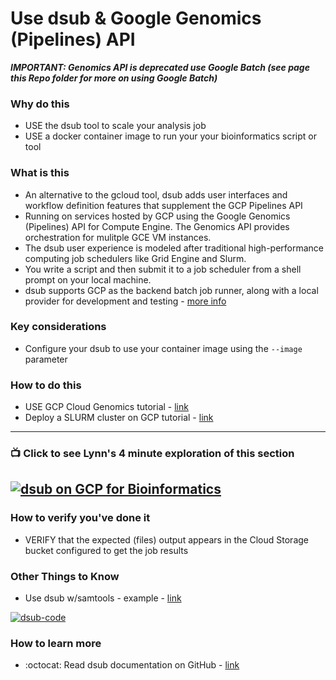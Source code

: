 # Use dsub & Google Genomics (Pipelines) API

***IMPORTANT: Genomics API is deprecated use Google Batch (see page this Repo folder for more on using Google Batch)***

### Why do this
 - USE the dsub tool to scale your analysis job
 - USE a docker container image to run your your bioinformatics script or tool

### What is this
 - An alternative to the gcloud tool, dsub adds user interfaces and workflow definition features that supplement the GCP Pipelines API 
 - Running on services hosted by GCP using the Google Genomics (Pipelines) API for Compute Engine.  The Genomics API provides orchestration for mulitple GCE VM instances.
 - The dsub user experience is modeled after traditional high-performance computing job schedulers like Grid Engine and Slurm. 
 - You write a script and then submit it to a job scheduler from a shell prompt on your local machine.
 - dsub supports GCP as the backend batch job runner, along with a local provider for development and testing - [more info](https://github.com/DataBiosphere/dsub/blob/master/docs/providers/README.md#google-v2-provider)

### Key considerations
 - Configure your dsub to use your container image using the `--image` parameter

### How to do this
 - USE GCP Cloud Genomics tutorial - [link](https://cloud.google.com/genomics/docs/tutorials/dsub)
 - Deploy a SLURM cluster on GCP tutorial - [link](https://cloud.google.com/architecture/deploying-slurm-cluster-compute-engine)

 ---
 ### 📺 Click to see Lynn's 4 minute exploration of this section  
[![dsub on GCP for Bioinformatics](http://img.youtube.com/vi/zWHspeEuPs0/0.jpg)](http://www.youtube.com/watch?v=zWHspeEuPs0 "dsub on GCP for Bioinformatics")
----


### How to verify you've done it
 - VERIFY that the expected (files) output appears in the Cloud Storage bucket configured to get the job results

 

### Other Things to Know
 - Use dsub w/samtools - example - [link](https://github.com/DataBiosphere/dsub/tree/master/examples/samtools)

 [![dsub-code](/images/dsub-code.png)]()

### How to learn more
 - :octocat: Read dsub documentation on GitHub - [link](https://github.com/DataBiosphere/dsub)
